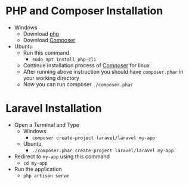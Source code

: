 # PHP and Composer Installation

- Windows
    - Download [php](https://www.php.net/)
    - Download [Composer](https://getcomposer.org/)
- Ubuntu
    - Run this command
        - `sudo apt install php-cli`
    - Continue installation process of [Composer](https://getcomposer.org/download/) for linux
    - After running above instruction you should have `composer.phar` in your working directory
    - Now you can run composer `./composer.phar`

# Laravel Installation
- Open a Terminal and Type
    - Windows
        - `composer create-project laravel/laravel my-app`
    - Ubuntu
        - `./composer.phar create-project laravel/laravel my-app`
- Redirect to `my-app` using this command
    - `cd my-app`
- Run the application
    - `php artisan serve`